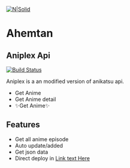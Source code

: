 [![N|Solid](https://cdn.kincir.com/2/9jqRKsX3fOfo7mUBybLdkS7tY7RKxbVQ2Z-zQjaKVdk/transform/rs:fill:764:400/src/production/2019-08/3d83ba1696bf5e0d62cadc2648829aa4f2f3d75c.jpg)](https://nodesource.com/products/nsolid)

# Ahemtan
## Aniplex Api

[![Build Status](https://travis-ci.org/joemccann/dillinger.svg?branch=master)](https://travis-ci.org/joemccann/dillinger)

Aniplex is a an modified version of anikatsu api.

- Get Anime
- Get Anime detail
- ✨Get Anime✨
## Features

- Get all anime episode 
- Auto update/added
- Get json data
- Direct deploy in [Link text Here](https://www.heroku.com/)